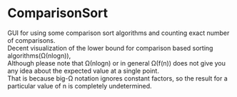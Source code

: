 # ComparisonSort
GUI for using some comparison sort algorithms and counting exact number of comparisons.  
Decent visualization of the lower bound for comparison based sorting algorithms(Ω(nlogn)),  
Although please note that Ω(nlogn) or in general Ω(f(n)) does not give you any idea about the expected value at a single point.  
That is because big-Ω notation ignores constant factors, so the result for a particular value of n is completely undetermined.
